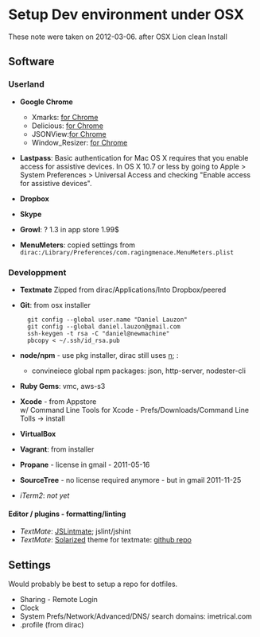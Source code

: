 # Setup Dev environment under OSX
These note were taken on 2012-03-06. after OSX Lion clean Install

## Software

### Userland
* __Google Chrome__
    * Xmarks: [for Chrome](https://chrome.google.com/webstore/detail/ajpgkpeckebdhofmmjfgcjjiiejpodla)
    * Delicious: [for Chrome](https://chrome.google.com/webstore/detail/gclkcflnjahgejhappicbhcpllkpakej)
    * JSONView:[for Chrome](https://chrome.google.com/webstore/detail/chklaanhfefbnpoihckbnefhakgolnmc)
    * Window_Resizer: [for Chrome](https://chrome.google.com/webstore/detail/kkelicaakdanhinjdeammmilcgefonfh)
    
* __Lastpass__: Basic authentication for Mac OS X requires that you enable access for assistive devices. In OS X  10.7 or less by going to Apple > System Preferences > Universal Access and checking "Enable access for assistive devices".
* __Dropbox__
* __Skype__
* __Growl__: ? 1.3 in app store 1.99$
* __MenuMeters__:
    copied settings from `dirac:/Library/Preferences/com.ragingmenace.MenuMeters.plist`

### Developpment
* __Textmate__
   Zipped from dirac/Applications/Into Dropbox/peered
* __Git__: from osx installer  

        git config --global user.name "Daniel Lauzon"
        git config --global daniel.lauzon@gmail.com
        ssh-keygen -t rsa -C "daniel@newmachine"
        pbcopy < ~/.ssh/id_rsa.pub

* __node/npm__ - use pkg installer, dirac still uses [n](https://github.com/visionmedia/n); :

    * convineiece global npm packages:  json, http-server, nodester-cli
    
* __Ruby Gems__: vmc, aws-s3   
* __Xcode__ - from Appstore  
  w/ Command Line Tools for Xcode - Prefs/Downloads/Command Line Tolls -> install
* __VirtualBox__
* __Vagrant__: from installer
* __Propane__ - license in gmail - 2011-05-16
* __SourceTree__ - no license required anymore - but in gmail 2011-11-25
* _iTerm2_: _not yet_

#### Editor / plugins - formatting/linting
* _TextMate_: [JSLintmate](http://rondevera.github.com/jslintmate/); jslint/jshint
* _TextMate_: [Solarized](http://ethanschoonover.com/solarized) theme for textmate: [github repo](https://github.com/deplorableword/textmate-solarized)

## Settings
Would probably be best to setup a repo for dotfiles.
* Sharing - Remote Login
* Clock
* System Prefs/Network/Advanced/DNS/ search domains: imetrical.com
* .profile (from dirac) 